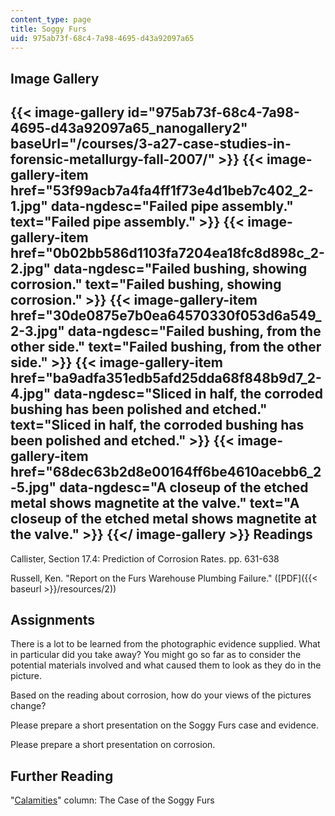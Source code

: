 ```yaml
---
content_type: page
title: Soggy Furs
uid: 975ab73f-68c4-7a98-4695-d43a92097a65
---
```


Image Gallery
-------------
{{< image-gallery id="975ab73f-68c4-7a98-4695-d43a92097a65_nanogallery2" baseUrl="/courses/3-a27-case-studies-in-forensic-metallurgy-fall-2007/" >}}
{{< image-gallery-item href="53f99acb7a4fa4ff1f73e4d1beb7c402_2-1.jpg" data-ngdesc="Failed pipe assembly." text="Failed pipe assembly." >}}
{{< image-gallery-item href="0b02bb586d1103fa7204ea18fc8d898c_2-2.jpg" data-ngdesc="Failed bushing, showing corrosion." text="Failed bushing, showing corrosion." >}}
{{< image-gallery-item href="30de0875e7b0ea64570330f053d6a549_2-3.jpg" data-ngdesc="Failed bushing, from the other side." text="Failed bushing, from the other side." >}}
{{< image-gallery-item href="ba9adfa351edb5afd25dda68f848b9d7_2-4.jpg" data-ngdesc="Sliced in half, the corroded bushing has been polished and etched." text="Sliced in half, the corroded bushing has been polished and etched." >}}
{{< image-gallery-item href="68dec63b2d8e00164ff6be4610acebb6_2-5.jpg" data-ngdesc="A closeup of the etched metal shows magnetite at the valve." text="A closeup of the etched metal shows magnetite at the valve." >}}
{{</ image-gallery >}}
Readings
--------

Callister, Section 17.4: Prediction of Corrosion Rates. pp. 631-638

Russell, Ken. "Report on the Furs Warehouse Plumbing Failure." ([PDF]({{< baseurl >}}/resources/2))

Assignments
-----------

There is a lot to be learned from the photographic evidence supplied. What in particular did you take away? You might go so far as to consider the potential materials involved and what caused them to look as they do in the picture.

Based on the reading about corrosion, how do your views of the pictures change?

Please prepare a short presentation on the Soggy Furs case and evidence.

Please prepare a short presentation on corrosion.

Further Reading
---------------

"[Calamities](http://www.designnews.com/article/ca268958.html)" column: The Case of the Soggy Furs
